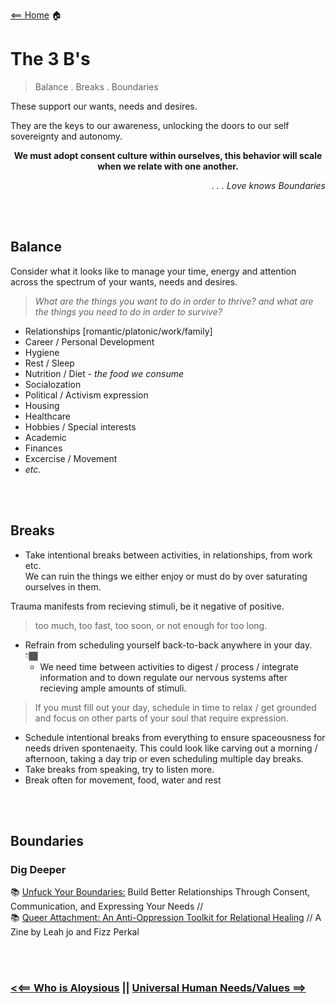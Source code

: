 [<== Home](README.md) 🏠

# The 3 B's 

> Balance . Breaks . Boundaries

These support our wants, needs and desires. 

They are the keys to our awareness, unlocking the doors to our self sovereignty and autonomy. 

<div align="center">
  
  **We must adopt consent culture within ourselves, this behavior will scale when we relate with one another.**
  
</div>

<div align="right"> 
  
  *. . . Love knows Boundaries* 

</div>


<br>
<br>

## Balance
Consider what it looks like to manage your time, energy and attention across the spectrum of your wants, needs and desires. 
> *What are the things you want to do in order to thrive? and what are the things you need to do in order to survive?*
- Relationships [romantic/platonic/work/family]
- Career / Personal Development
- Hygiene 
- Rest / Sleep
- Nutrition / Diet - *the food we consume*
- Socialozation 
- Political / Activism expression
- Housing
- Healthcare
- Hobbies / Special interests 
- Academic
- Finances
- Excercise / Movement
- *etc.*



<br>
<br>

## Breaks 
- Take intentional breaks between activities, in relationships, from work etc. <br>
We can ruin the things we either enjoy or must do by over saturating ourselves in them.

Trauma manifests from recieving stimuli, be it negative of positive.
> too much, too fast, too soon, or not enough for too long. 
- Refrain from scheduling yourself back-to-back anywhere in your day. 👇🏾
  - We need time between activities to digest / process / integrate information and to down regulate our nervous systems after recieving ample amounts of stimuli.  
> If you must fill out your day, schedule in time to relax / get grounded and focus on other parts of your soul that require expression.
- Schedule intentional breaks from everything to ensure spaceousness for needs driven spontenaeity. This could look like carving out a morning / afternoon, taking a day trip or even scheduling multiple day breaks.
- Take breaks from speaking, try to listen more.
- Break often for movement, food, water and rest


<br>
<br>

## Boundaries 

### Dig Deeper

📚 [Unfuck Your Boundaries:](https://microcosmpublishing.com/catalog/books/8188) Build Better Relationships Through Consent, Communication, and Expressing Your Needs // <br>
📚 [Queer Attachment: An Anti-Oppression Toolkit for Relational Healing](https://liberationandmedicine.wordpress.com/2019/12/12/queer-attachment-an-anti-oppression-toolkit-for-relational-healing/) // A Zine by Leah jo and Fizz Perkal

<br>
<br>

###  [<<== Who is Aloysious](aloysious.md) || [Universal Human Needs/Values ==>](needs.md)

